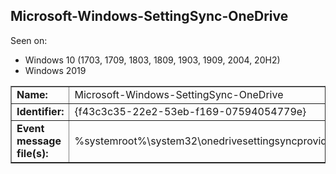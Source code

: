 ## Microsoft-Windows-SettingSync-OneDrive

Seen on:
* Windows 10 (1703, 1709, 1803, 1809, 1903, 1909, 2004, 20H2)
* Windows 2019

<table border="1" class="docutils">
  <tbody>
    <tr>
      <td><b>Name:</b></td>
      <td>Microsoft-Windows-SettingSync-OneDrive</td>
    </tr>
    <tr>
      <td><b>Identifier:</b></td>
      <td>{f43c3c35-22e2-53eb-f169-07594054779e}</td>
    </tr>
    <tr>
      <td><b>Event message file(s):</b></td>
      <td>%systemroot%\system32\onedrivesettingsyncprovider.dll</td>
    </tr>
  </tbody>
</table>

&nbsp;

